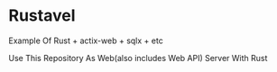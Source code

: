 # Rustavel
Example Of Rust + actix-web + sqlx + etc

Use This Repository As Web(also includes Web API) Server With Rust
